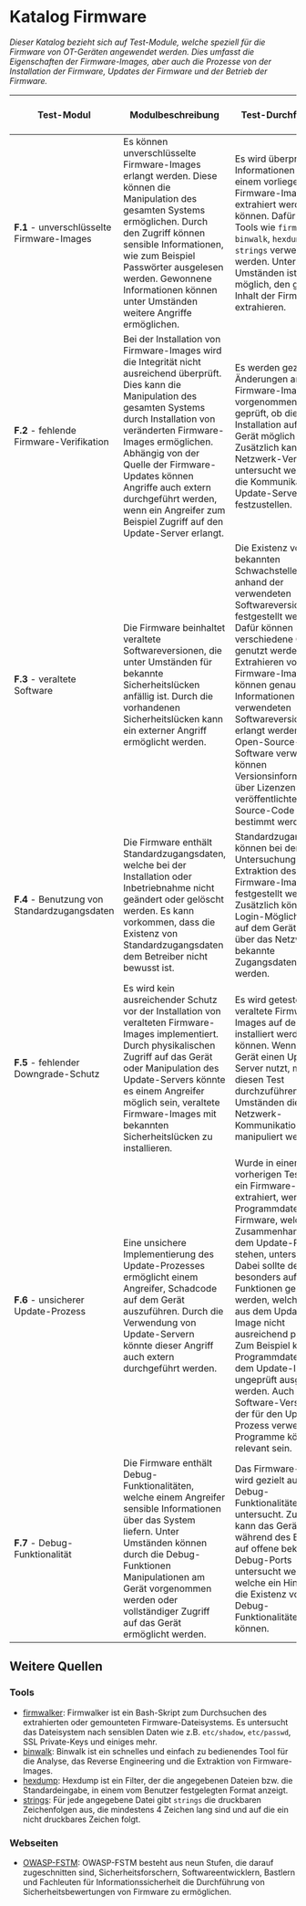 # Katalog Firmware
 
_Dieser Katalog bezieht sich auf Test-Module, welche speziell für die Firmware von OT-Geräten angewendet werden. Dies umfasst die Eigenschaften der Firmware-Images, aber auch die Prozesse von der Installation der Firmware, Updates der Firmware und der Betrieb der Firmware._

| Test-Modul | Modulbeschreibung | Test-Durchführung | Externer Angriff möglich? | Aggressivität | Externe Quellen |
|------------|-------------------|-------------------|---------------------------|---------------|-----------------|
|**F.1** - unverschlüsselte Firmware-Images|Es können unverschlüsselte Firmware-Images erlangt werden. Diese können die Manipulation des gesamten Systems ermöglichen. Durch den Zugriff können sensible Informationen, wie zum Beispiel Passwörter ausgelesen werden. Gewonnene Informationen können unter Umständen weitere Angriffe ermöglichen.|Es wird überprüft, ob Informationen aus einem vorliegenden Firmware-Image extrahiert werden können. Dafür können Tools wie `firmwalker`, `binwalk`, `hexdump` und `strings` verwendet werden. Unter Umständen ist es möglich, den gesamten Inhalt der Firmware zu extrahieren.|Nein|Passiv|[OWASP-FSTM](https://github.com/scriptingxss/owasp-fstm#stage-3-analyzing-firmware) Stage 3 & 4|
|**F.2** - fehlende Firmware-Verifikation|Bei der Installation von Firmware-Images wird die Integrität nicht ausreichend überprüft. Dies kann die Manipulation des gesamten Systems durch Installation von veränderten Firmware-Images ermöglichen. Abhängig von der Quelle der Firmware-Updates können Angriffe auch extern durchgeführt werden, wenn ein Angreifer zum Beispiel Zugriff auf den Update-Server erlangt.|Es werden gezielte Änderungen an einem Firmware-Image vorgenommen und geprüft, ob die Installation auf einem Gerät möglich ist. Zusätzlich kann der Netzwerk-Verkehr untersucht werden, um die Kommunikation mit Update-Servern festzustellen.|Ja|Abwägend|[OAWSP-FSTM](https://scriptingxss.gitbook.io/firmware-security-testing-methodology/#firmware-integrity-testing) Firmware Integrity Testing<br><br>[When Firmware Modifications Attack: A Case Study of Embedded Exploitation](https://academiccommons.columbia.edu/doi/10.7916/D8P55NKB)|
|**F.3** - veraltete Software|Die Firmware beinhaltet veraltete Softwareversionen, die unter Umständen für bekannte Sicherheitslücken anfällig ist. Durch die vorhandenen Sicherheitslücken kann ein externer Angriff ermöglicht werden.|Die Existenz von bekannten Schwachstellen kann anhand der verwendeten Softwareversionen festgestellt werden. Dafür können verschiedene Quellen genutzt werden. Durch Extrahieren von Firmware-Images können genaue Informationen über die verwendeten Softwareversionen erlangt werden. Wird Open-Source-Software verwendet, können Versionsinformationen über Lizenzen oder veröffentlichten Source-Code bestimmt werden.|Ja|Passiv|[Automatic Vulnerability Detection in Embedded Devices and Firmware: Survey and Layered Taxonomies](https://dl.acm.org/doi/abs/10.1145/3432893)|
|**F.4** - Benutzung von Standardzugangsdaten|Die Firmware enthält Standardzugangsdaten, welche bei der Installation oder Inbetriebnahme nicht geändert oder gelöscht werden. Es kann vorkommen, dass die Existenz von Standardzugangsdaten dem Betreiber nicht bewusst ist.|Standardzugangsdaten können bei der Untersuchung oder Extraktion des Firmware-Images festgestellt werden. Zusätzlich können Login-Möglichkeiten auf dem Gerät oder über das Netzwerk auf bekannte Zugangsdaten getestet werden.|Ja|Vorsichtig|[Detection of Plaintext Login Information in Firmware](https://ieeexplore.ieee.org/abstract/document/9869206)<br><br>[UFO - Hidden Backdoor Discovery and Security Verification in IoT Device Firmware](https://ieeexplore.ieee.org/abstract/document/8539157)|
|**F.5** - fehlender Downgrade-Schutz|Es wird kein ausreichender Schutz vor der Installation von veralteten Firmware-Images implementiert. Durch physikalischen Zugriff auf das Gerät oder Manipulation des Update-Servers könnte es einem Angreifer möglich sein, veraltete Firmware-Images mit bekannten Sicherheitslücken zu installieren.|Es wird getestet, ob veraltete Firmware-Images auf dem Gerät installiert werden können. Wenn das Gerät einen Update-Server nutzt, muss um diesen Test durchzuführen, unter Umständen die Netzwerk-Kommunikation manipuliert werden.|Ja|Abwägend|[Shedding too much Light on a Microcontroller’s Firmware Protection](https://www.usenix.org/system/files/conference/woot17/woot17-paper-obermaier.pdf)|
|**F.6** - unsicherer Update-Prozess|Eine unsichere Implementierung des Update-Prozesses ermöglicht einem Angreifer, Schadcode auf dem Gerät auszuführen. Durch die Verwendung von Update-Servern könnte dieser Angriff auch extern durchgeführt werden.|Wurde in einem vorherigen Test bereits ein Firmware-Image extrahiert, werden Programmdateien der Firmware, welche im Zusammenhang mit dem Update-Prozess stehen, untersucht. Dabei sollte der Fokus besonders auf Funktionen gelegt werden, welche Inhalte aus dem Update-Image nicht ausreichend prüfen. Zum Beispiel könnten Programmdateien aus dem Update-Image ungeprüft ausgeführt werden. Auch Software-Versionen der für den Update-Prozess verwendeten Programme können relevant sein.|Ja|Aggressiv|[Mouse Trap: Exploiting Firmware Updates in USB Peripherals](https://www.usenix.org/system/files/conference/woot14/woot14-maskiewicz.pdf)|
|**F.7** - Debug-Funktionalität|Die Firmware enthält Debug-Funktionalitäten, welche einem Angreifer sensible Informationen über das System liefern. Unter Umständen können durch die Debug-Funktionen Manipulationen am Gerät vorgenommen werden oder vollständiger Zugriff auf das Gerät ermöglicht werden.|Das Firmware-Image wird gezielt auf Debug-Funktionalitäten untersucht. Zusätzlich kann das Gerät während des Betriebs auf offene bekannte Debug-Ports untersucht werden, welche ein Hinweis auf die Existenz von Debug-Funktionalitäten geben können.|Ja|Vorsichtig|[An Overview of Firmware Engineering](https://ieeexplore.ieee.org/abstract/document/1646955)|

## Weitere Quellen

### Tools
- [firmwalker](https://github.com/scriptingxss/firmwalker): Firmwalker ist ein Bash-Skript zum Durchsuchen des extrahierten oder gemounteten Firmware-Dateisystems. Es untersucht das Dateisystem nach sensiblen Daten wie z.B. `etc/shadow`, `etc/passwd`, SSL Private-Keys und einiges mehr.
- [binwalk](https://github.com/ReFirmLabs/binwalk): Binwalk ist ein schnelles und einfach zu bedienendes Tool für die Analyse, das Reverse Engineering und die Extraktion von Firmware-Images.
- [hexdump](https://linux.die.net/man/1/hexdump): Hexdump ist ein Filter, der die angegebenen Dateien bzw. die Standardeingabe, in einem vom Benutzer festgelegten Format anzeigt.
- [strings](https://linux.die.net/man/1/strings): Für jede angegebene Datei gibt `strings` die druckbaren Zeichenfolgen aus, die mindestens 4 Zeichen lang sind und auf die ein nicht druckbares Zeichen folgt.

### Webseiten
- [OWASP-FSTM](https://github.com/scriptingxss/owasp-fstm): OWASP-FSTM besteht aus neun Stufen, die darauf zugeschnitten sind, Sicherheitsforschern, Softwareentwicklern, Bastlern und Fachleuten für Informationssicherheit die Durchführung von Sicherheitsbewertungen von Firmware zu ermöglichen.